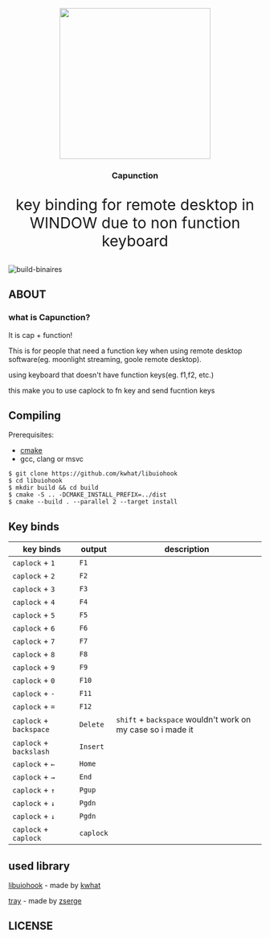 
<p align="center">
  <img src = "https://user-images.githubusercontent.com/50710829/192276651-99b2c137-3ed1-428f-8716-8c2eab20e961.png" width="300px" >
</p>
<h3 align="center">Capunction</h3>
<p align="center" style="font-size:30px !important;">
key binding for remote desktop in WINDOW due to non function keyboard
</p>

![build-binaires](https://github.com/kwhat/libuiohook/workflows/build-binaires/badge.svg)

## ABOUT
<h3>what is Capunction?</h3>
It is cap + function!<br>

This is for people that need a function key when using remote desktop software(eg. moonlight streaming, goole remote desktop).

using keyboard that doesn't have function keys(eg. f1,f2, etc.)

this make you to use caplock to fn key and send fucntion keys


## Compiling
Prerequisites: 
 * [cmake](https://cmake.org)
 * gcc, clang or msvc

```
$ git clone https://github.com/kwhat/libuiohook
$ cd libuiohook
$ mkdir build && cd build
$ cmake -S .. -DCMAKE_INSTALL_PREFIX=../dist
$ cmake --build . --parallel 2 --target install  
```



## Key binds



| key binds         | output                        | description            | 
| ---------         | ----------------------------- | ---------------------- | 
| `caplock` + `1`   | `F1`                          |                        | 
| `caplock` + `2`   | `F2`                          |                        | 
| `caplock` + `3`   | `F3`                          |                        | 
| `caplock` + `4`   | `F4`                          |                        | 
| `caplock` + `5`   | `F5`                          |                        | 
| `caplock` + `6`   | `F6`                          |                        | 
| `caplock` + `7`   | `F7`                          |                        | 
| `caplock` + `8`   | `F8`                          |                        | 
| `caplock` + `9`   | `F9`                          |                        | 
| `caplock` + `0`   | `F10`                         |                        | 
| `caplock` + `-`   | `F11`                         |                        | 
| `caplock` + `=`   | `F12`                         |                        | 
| `caplock` + `backspace`   | `Delete`              | `shift` + `backspace` wouldn't work on my case so i made it | 
| `caplock` + `backslash`   | `Insert`              |                        | 
| `caplock` + `←`   | `Home`                        |                        | 
| `caplock` + `→`   | `End`                         |                        | 
| `caplock` + `↑`   | `Pgup`                        |                        | 
| `caplock` + `↓`   | `Pgdn`                        |                        | 
| `caplock` + `↓`   | `Pgdn`                        |                        | 
| `caplock` +  `caplock`   |  `caplock`                        |                        | 


## used library

[libuiohook](https://github.com/kwhat/libuiohook) - made by [kwhat](https://github.com/kwhat)

[tray](https://github.com/zserge/tray) - made by [zserge](https://github.com/zserge/)


## LICENSE


